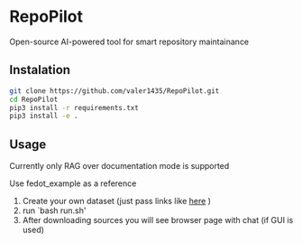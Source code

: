 # RepoPilot
Open-source AI-powered tool for smart repository maintainance

## Instalation

```bash
git clone https://github.com/valer1435/RepoPilot.git
cd RepoPilot
pip3 install -r requirements.txt
pip3 install -e .
```

## Usage 

Currently only RAG over documentation mode is supported

Use fedot_example as a reference
1. Create your own dataset (just pass links like [here](https://github.com/valer1435/RepoPilot/blob/main/examples/fedot_example/fedot_example.py#L6) )
2. run `bash run.sh'
3. After downloading sources you will see browser page with chat (if GUI is used)

